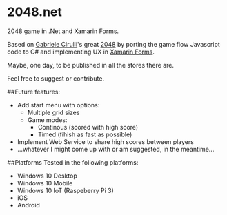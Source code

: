 # 2048.net
2048 game in .Net and Xamarin Forms.

Based on [Gabriele Cirulli](https://github.com/gabrielecirulli)'s great [2048](https://github.com/gabrielecirulli/2048) by porting the game flow Javascript code to C# and implementing UX in [Xamarin Forms](https://www.xamarin.com/forms).

Maybe, one day, to be published in all the stores there are.

Feel free to suggest or contribute.

##Future features:
* Add start menu with options:
  * Multiple grid sizes
  * Game modes:
    * Continous (scored with high score)
    * Timed (fihish as fast as possible)
* Implement Web Service to share high scores between players
* ...whatever I might come up with or am suggested, in the meantime...

##Platforms
Tested in the following platforms:
* Windows 10 Desktop
* Windows 10 Mobile
* Windows 10 IoT (Raspeberry Pi 3)
* iOS
* Android
